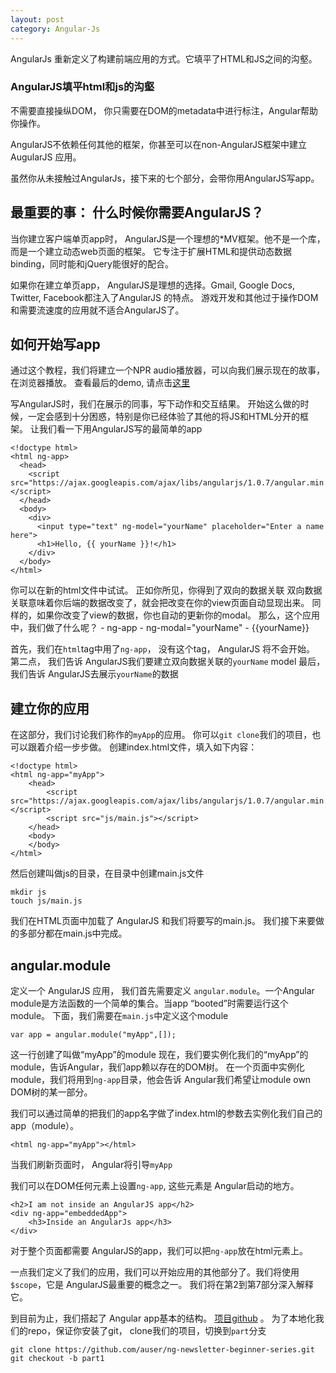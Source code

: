 ```yaml
---
layout: post
category: Angular-Js
---
```

AngularJs 重新定义了构建前端应用的方式。它填平了HTML和JS之间的沟壑。

### AngularJS填平html和js的沟壑
不需要直接操纵DOM， 你只需要在DOM的metadata中进行标注，Angular帮助你操作。

AngularJS不依赖任何其他的框架，你甚至可以在non-AngularJS框架中建立AugularJS 应用。

虽然你从未接触过AngularJs，接下来的七个部分，会带你用AngularJS写app。

## 最重要的事： 什么时候你需要AngularJS？
当你建立客户端单页app时， AngularJS是一个理想的*MV框架。他不是一个库，而是一个建立动态web页面的框架。 它专注于扩展HTML和提供动态数据binding，同时能和jQuery能很好的配合。

如果你在建立单页app， AngularJS是理想的选择。Gmail, Google Docs, Twitter, Facebook都注入了AngularJS 的特点。 游戏开发和其他过于操作DOM和需要流速度的应用就不适合AngularJS了。

## 如何开始写app
通过这个教程，我们将建立一个NPR audio播放器，可以向我们展示现在的故事，在浏览器播放。 查看最后的demo, 请点击[这里](http://www.ng-newsletter.com/code/beginner_series/)

写AngularJS时，我们在展示的同事，写下动作和交互结果。
开始这么做的时候，一定会感到十分困惑，特别是你已经体验了其他的将JS和HTML分开的框架。
让我们看一下用AngularJS写的最简单的app

```
<!doctype html>
<html ng-app>
  <head>
    <script src="https://ajax.googleapis.com/ajax/libs/angularjs/1.0.7/angular.min.js"></script>
  </head>
  <body>
    <div>
      <input type="text" ng-model="yourName" placeholder="Enter a name here">
      <h1>Hello, {{ yourName }}!</h1>
    </div>
  </body>
</html>
```
你可以在新的html文件中试试。
正如你所见，你得到了双向的数据关联
双向数据关联意味着你后端的数据改变了，就会把改变在你的view页面自动显现出来。
同样的，如果你改变了view的数据，你也自动的更新你的modal。
那么，这个应用中，我们做了什么呢？
	- ng-app
	- ng-modal="yourName"
	- {{yourName}}

首先，我们在`html`tag中用了`ng-app`， 没有这个tag，  AngularJS 将不会开始。
第二点， 我们告诉 AngularJS我们要建立双向数据关联的`yourName` model
最后， 我们告诉 AngularJS去展示`yourName`的数据

## 建立你的应用
在这部分，我们讨论我们称作的`myApp`的应用。 你可以`git clone`我们的项目，也可以跟着介绍一步步做。 创建index.html文件，填入如下内容：

```
<!doctype html>
<html ng-app="myApp">
	<head>
		<script src="https://ajax.googleapis.com/ajax/libs/angularjs/1.0.7/angular.min.js"></script> 
		<script src="js/main.js"></script>
	</head>
	<body>
	</body>
</html>
```

然后创建叫做js的目录，在目录中创建main.js文件

```
mkdir js
touch js/main.js
```

我们在HTML页面中加载了 AngularJS 和我们将要写的main.js。 我们接下来要做的多部分都在main.js中完成。

## angular.module
定义一个 AngularJS 应用， 我们首先需要定义	`angular.module`。一个Angular module是方法函数的一个简单的集合。当app “booted”时需要运行这个module。
下面，我们需要在`main.js`中定义这个module

```
var app = angular.module("myApp",[]);
```

这一行创建了叫做“myApp”的module
现在，我们要实例化我们的“myApp”的module，告诉Angular，我们app赖以存在的DOM树。 在一个页面中实例化module，我们将用到`ng-app`目录，他会告诉 Angular我们希望让module own DOM树的某一部分。

我们可以通过简单的把我们的app名字做了index.html的参数去实例化我们自己的app（module）。

```
<html ng-app="myApp"></html>
```

当我们刷新页面时，  Angular将引导`myApp`

我们可以在DOM任何元素上设置`ng-app`, 这些元素是 Angular启动的地方。

```
<h2>I am not inside an AngularJS app</h2>
<div ng-app="embeddedApp">
	<h3>Inside an AngularJs app</h3>
</div>
```

对于整个页面都需要 AngularJS的app，我们可以把`ng-app`放在html元素上。

一点我们定义了我们的应用，我们可以开始应用的其他部分了。我们将使用`$scope`，它是 AngularJS最重要的概念之一。 我们将在第2到第7部分深入解释它。

到目前为止，我们搭起了 Angular app基本的结构。
[项目github](https://github.com/auser/ng-newsletter-beginner-series)
。
为了本地化我们的repo，保证你安装了git， clone我们的项目，切换到`part`分支

```
git clone https://github.com/auser/ng-newsletter-beginner-series.git
git checkout -b part1
```